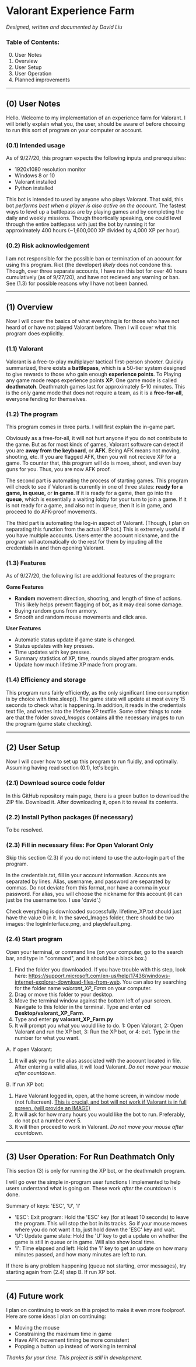 # Valorant Experience Farm
*Designed, written and documented by David Liu*

### Table of Contents:
0. User Notes
1. Overview
2. User Setup
3. User Operation 
4. Planned improvements

***

## (0) User Notes
Hello. Welcome to my implementation of an experience farm for Valorant. I will briefly explain what you, the user, should be aware of before choosing to run this sort of program on your computer or account.

### (0.1) Intended usage 
As of 9/27/20, this program expects the following inputs and prerequisites:
- 1920x1080 resolution monitor 
- Windows 8 or 10
- Valorant installed
- Python installed

This bot is intended to used by anyone who plays Valorant. That said, this bot _performs best when a player is also active on the account_. The fastest ways to level up a battlepass are by playing games and by completing the daily and weekly missions. Though theortically speaking, one could level through the entire battlepass with just the bot by running it for approximately 400 hours (~1,600,000 XP divided by 4,000 XP per hour).

### (0.2) Risk acknowledgement
I am not responsible for the possible ban or termination of an account for using this program. Riot (the developer) _likely_ does not condone this. Though, over three separate accounts, I have ran this bot for over 40 hours cumulatively (as of 9/27/20), and have not recieved any warning or ban. See (1.3) for possible reasons why I have not been banned. 

***

## (1) Overview 
Now I will cover the basics of what everything is for those who have not heard of or have not played Valorant before. Then I will cover what this program does explicitly.  

### (1.1) Valorant
Valorant is a free-to-play multiplayer tactical first-person shooter. Quickly summarized, there exists a **battlepass**, which is a 50-tier system designed to give rewards to those who gain enough **experience points**. To Playing any game mode reaps experience points **XP**. One game mode is called **deathmatch**. Deathmatch games last for approximately 5-10 minutes. This is the only game mode that does not require a team, as it is a **free-for-all**, everyone fending for themselves. 

### (1.2) The program
This program comes in three parts. I will first explain the in-game part.

Obviously as a free-for-all, it will not hurt anyone if you do not contribute to the game. But as for most kinds of games, Valorant software can detect if you are **away from the keyboard**, or **AFK**. Being AFK means not moving, shooting, etc. If you are flagged AFK, then you will not recieve XP for a game. To counter that, this program will do is move, shoot, and even buy guns for you. Thus, you are now AFK proof.

The second part is automating the process of starting games. This program will check to see if Valorant is currently in one of three states: **ready for a game, in queue,** or **in game**. If it is ready for a game, then go into the **queue**, which is essentially a waiting lobby for your turn to join a game. If it is not ready for a game, and also not in queue, then it is in game, and proceed to do AFK-proof movements. 

The third part is automating the log-in aspect of Valorant. (Though, I plan on separating this function from the actual XP bot.) This is extremely useful if you have multiple accounts. Users enter the account nickname, and the program will automatically do the rest for them by inputing all the credentials in and then opening Valorant. 

### (1.3) Features
As of 9/27/20, the following list are additional features of the program:

**Game Features**
- **Random** movement direction, shooting, and length of time of actions. This likely helps prevent flagging of bot, as it may deal some damage. 
- Buying random guns from armory.
- Smooth and random mouse movements and click area. 

**User Features**
- Automatic status update if game state is changed.
- Status updates with key presses.
- Time updates with key presses.
- Summary statistics of XP, time, rounds played after program ends.
- Update how much lifetime XP made from program. 

### (1.4) Efficiency and storage
This program runs fairly efficiently, as the only significant time consumption is by choice with time.sleep(). The game state will update at most every 15 seconds to check what is happening. In addition, it reads in the credentials text file, and writes into the lifetime XP textfile. Some other things to note are that the folder _saved_Images_ contains all the necessary images to run the program (game state checking). 

***

## (2) User Setup
Now I will cover how to set up this program to run fluidly, and optimally. Assuming having read section (0.1), let's begin.

### (2.1) Download source code folder
In this GitHub repository main page, there is a green button to download the ZIP file. Download it.
After downloading it, open it to reveal its contents.

### (2.2) Install Python packages (if necessary)
To be resolved.

### (2.3) Fill in necessary files: For Open Valorant Only
Skip this section (2.3) if you do not intend to use the auto-login part of the program. 

In the credentials.txt, fill in your account information. Accounts are separated by lines. Alias, username, and password are separated by commas. Do not deviate from this format, nor have a comma in your password. For alias, you will choose the nickname for this account (it can just be the username too. I use 'david'.) 

Check everything is downloaded successfully. lifetime_XP.txt should just have the value 0 in it. In the saved_Images folder, there should be two images: the loginInterface.png, and playdefault.png. 

### (2.4) Start program
Open your terminal, or command line (on your computer, go to the search bar, and type in "command", and it should be a black box.) 

1. Find the folder you downloaded. If you have trouble with this step, look here: https://support.microsoft.com/en-us/help/17436/windows-internet-explorer-download-files-from-web. You can also try searching for the folder name _valorant_XP_Farm_ on your computer.
2. Drag or move this folder to your desktop. 
3. Move the terminal window against the bottom left of your screen. Navigate to this folder in the terminal. Type and enter **cd Desktop/valorant_XP_Farm**.
4. Type and enter **py valorant_XP_Farm.py** 
5. It will prompt you what you would like to do. 1: Open Valorant, 2: Open Valorant and run the XP bot, 3: Run the XP bot, or 4: exit. Type in the number for what you want. 

A. If open Valorant: 
1. It will ask you for the alias associated with the account located in file. After entering a valid alias, it will load Valorant. _Do not move your mouse after countdown._

B. If run XP bot: 
1. Have Valorant logged in, open, at the home screen, in window mode (not fullscreen). <ins>This is crucial, and bot will not work if Valorant is in full screen.<ins> (will provide an IMAGE)
2. It will ask for how many hours you would like the bot to run. Preferably, do not put a number over 5.
3. It will then proceed to work in Valorant. _Do not move your mouse after countdown._
  
***
  
## (3) User Operation: For Run Deathmatch Only
This section (3) is only for running the XP bot, or the deathmatch program. 

I will go over the simple in-program user functions I implemented to help users understand what is going on. These work _after_ the countdown is done. 

Summary of keys: 'ESC', 'U', 'I'

- 'ESC': Exit program: Hold the 'ESC' key (for at least 10 seconds) to leave the program. This will stop the bot in its tracks. So if your mouse moves where you do not want it to, just hold down the 'ESC' key and wait.
- 'U': Update game state: Hold the 'U' key to get a update on whether the game is still in queue or in game. Will also show local time.
- 'I': Time elapsed and left: Hold the 'I' key to get an update on how many minutes passed, and how many minutes are left to run. 

If there is any problem happening (queue not starting, error messages), try starting again from (2.4) step B. If run XP bot. 

***

## (4) Future work 
I plan on continuing to work on this project to make it even more foolproof. Here are some ideas I plan on continuing:
- Moving the mouse 
- Constraining the maximum time in game
- Have AFK movement timing be more consistent
- Popping a button up instead of working in terminal

_Thanks for your time._
_This project is still in development._
